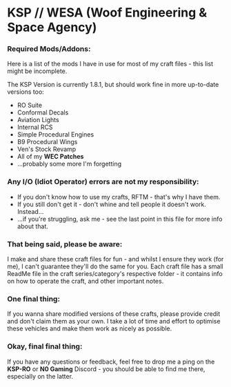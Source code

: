 # KSP // WESA (Woof Engineering & Space Agency)

### Required Mods/Addons:
Here is a list of the mods I have in use for most of my craft files - this list might be incomplete.

The KSP Version is currently 1.8.1, but should work fine in more up-to-date versions too:
- RO Suite
- Conformal Decals
- Aviation Lights
- Internal RCS
- Simple Procedural Engines
- B9 Procedural Wings
- Ven's Stock Revamp
- All of my **WEC Patches**
- ...probably some more I'm forgetting

### Any I/O (Idiot Operator) errors are not my responsibility:
- If you don't know how to use my crafts, RFTM - that's why I have them.
- If you still don't get it - don't whine and tell people it doesn't work. Instead...
- ...if you're struggling, ask me - see the last point in this file for more info about that.

### That being said, please be aware: 
I make and share these craft files for fun - and whilst I ensure they work (for me), I can't guarantee they'll do the same for you.
Each craft file has a small ReadMe file in the craft series/category's respective folder - it contains info on how to operate the craft, and other important notes.

### One final thing:
If you wanna share modified versions of these crafts, please provide credit and don't claim them as your own.
I take a lot of time and effort to optimise these vehicles and make them work as nicely as possible.

### Okay, final final thing:
If you have any questions or feedback, feel free to drop me a ping on the **KSP-RO** or **N0 Gaming** Discord - you should be able to find me there, especially on the latter.
